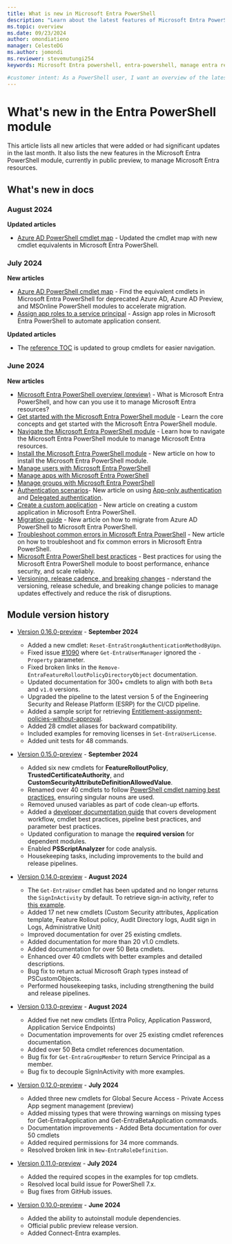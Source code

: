 ```yaml
---
title: What is new in Microsoft Entra PowerShell
description: "Learn about the latest features of Microsoft Entra PowerShell."
ms.topic: overview
ms.date: 09/23/2024
author: omondiatieno
manager: CelesteDG
ms.author: jomondi
ms.reviewer: stevemutungi254
keywords: Microsoft Entra powershell, entra-powershell, manage entra resources using powershell, entra powershell new features, what's new in entra powershell

#customer intent: As a PowerShell user, I want an overview of the latest features of Microsoft Entra PowerShell module.
---
```


# What's new in the Entra PowerShell module

This article lists all new articles that were added or had significant updates in the last month. It also lists the new features in the Microsoft Entra PowerShell module, currently in public preview, to manage Microsoft Entra resources.

## What's new in docs

### August 2024

**Updated articles**

- [Azure AD  PowerShell cmdlet map][cmdlet-map] - Updated the cmdlet map with new cmdlet equivalents in Microsoft Entra PowerShell.

### July 2024

**New articles**

- [Azure AD  PowerShell cmdlet map][cmdlet-map] -  Find the equivalent cmdlets in Microsoft Entra PowerShell for deprecated Azure AD, Azure AD Preview, and MSOnline PowerShell modules to accelerate migration.
- [Assign app roles to a service principal][assign-app-roles] - Assign app roles in Microsoft Entra PowerShell to automate application consent.

**Updated articles**

- The [reference TOC](/powershell/module/microsoft.graph.entra) is updated to group cmdlets for easier navigation.

### June 2024

**New articles**

- [Microsoft Entra PowerShell overview (preview)](overview.md) - What is Microsoft Entra PowerShell, and how can you use it to manage Microsoft Entra resources?
- [Get started with the Microsoft Entra PowerShell module](quickstart-entra-powershell.md) - Learn the core concepts and get started with the Microsoft Entra PowerShell module.
- [Navigate the Microsoft Entra PowerShell module](navigate-entra-powershell.md) - Learn how to navigate the Microsoft Entra PowerShell module to manage Microsoft Entra resources.
- [Install the Microsoft Entra PowerShell module](installation.md) - New article on how to install the Microsoft Entra PowerShell module.
- [Manage users with Microsoft Entra PowerShell](manage-user.md)
- [Manage apps with Microsoft Entra PowerShell](manage-apps.md)  
- [Manage groups with Microsoft Entra PowerShell](manage-groups.md)
- [Authentication scenarios](authentication-scenarios.md)- New article on using [App-only authentication](app-only-access-auth.md) and [Delegated authentication](delegated-access-auth.md).
- [Create a custom application](create-custom-application.md) - New article on creating a custom application in Microsoft Entra PowerShell.
- [Migration guide](migration-guide.md) - New article on how to migrate from Azure AD PowerShell to Microsoft Entra PowerShell.
- [Troubleshoot common errors in Microsoft Entra PowerShell](troubleshooting.md) - New article on how to troubleshoot and fix common errors in Microsoft Entra PowerShell.
- [Microsoft Entra PowerShell best practices](entra-powershell-best-practices.md) - Best practices for using the Microsoft Entra PowerShell module to boost performance, enhance security, and scale reliably.
- [Versioning, release cadence, and breaking changes](entraps-versioning-release-cadence.md) - nderstand the versioning, release schedule, and breaking change policies to manage updates effectively and reduce the risk of disruptions.

## Module version history

- [Version 0.16.0-preview][posh-0.16.0] - **September 2024**

  - Added a new cmdlet: `Reset-EntraStrongAuthenticationMethodByUpn`.
  - Fixed issue [#1090](https://github.com/microsoftgraph/entra-powershell/issues/1090) where `Get-EntraUserManager` ignored the `-Property` parameter.
  - Fixed broken links in the `Remove-EntraFeatureRolloutPolicyDirectoryObject` documentation.
  - Updated documentation for 300+ cmdlets to align with both `Beta` and `v1.0` versions.
  - Upgraded the pipeline to the latest version 5 of the Engineering Security and Release Platform (ESRP) for the CI/CD pipeline.
  - Added a sample script for retrieving [Entitlement-assignment-policies-without-approval](https://github.com/microsoftgraph/entra-powershell/blob/main/samples/identify-assignment-policies-without-approval.ps1).
  - Added 28 cmdlet aliases for backward compatibility.
  - Included examples for removing licenses in `Set-EntraUserLicense`.
  - Added unit tests for 48 commands.

- [Version 0.15.0-preview][posh-0.15.0] - **September 2024**

  - Added six new cmdlets for **FeatureRolloutPolicy**, **TrustedCertificateAuthority**, and **CustomSecurityAttributeDefinitionAllowedValue**.
  - Renamed over 40 cmdlets to follow [PowerShell cmdlet naming best practices](/powershell/scripting/developer/cmdlet/strongly-encouraged-development-guidelines#use-a-specific-noun-for-a-cmdlet-name-sd01), ensuring singular nouns are used.
  - Removed unused variables as part of code clean-up efforts.
  - Added a [developer documentation guide](https://github.com/microsoftgraph/entra-powershell/tree/main/development-docs) that covers development workflow, cmdlet best practices, pipeline best practices, and parameter best practices.
  - Updated configuration to manage the **required version** for dependent modules.
  - Enabled **PSScriptAnalyzer** for code analysis.
  - Housekeeping tasks, including improvements to the build and release pipelines.

- [Version 0.14.0-preview][posh-0.14.0] - **August 2024**

  - The `Get-EntraUser` cmdlet has been updated and no longer returns the `SignInActivity` by default. To retrieve sign-in activity, refer to [this example](/powershell/module/microsoft.graph.entra/get-entrauser#example-6-get-signinactivity-of-a-user).
  - Added 17 net new cmdlets (Custom Security attributes, Application template, Feature Rollout policy, Audit Directory logs, Audit sign in Logs, Administrative Unit)
  - Improved documentation for over 25 existing cmdlets.
  - Added documentation for more than 20 v1.0 cmdlets.
  - Added documentation for over 50 Beta cmdlets.
  - Enhanced over 40 cmdlets with better examples and detailed descriptions.
  - Bug fix to return actual Microsoft Graph types instead of PSCustomObjects.
  - Performed housekeeping tasks, including strengthening the build and release pipelines.

- [Version 0.13.0-preview][posh-0.13.0] - **August 2024**

  - Added five net new cmdlets (Entra Policy, Application Password, Application Service Endpoints)
  - Documentation improvements for over 25 existing cmdlet references documentation.
  - Added over 50 Beta cmdlet references documentation.
  - Bug fix for `Get-EntraGroupMember` to return Service Principal as a member.
  - Bug fix to decouple SignInActivity with more examples.

- [Version 0.12.0-preview][posh-0.12.0] - **July 2024**

  - Added three new cmdlets for Global Secure Access - Private Access App segment management (preview)
  - Added missing types that were throwing warnings on missing types for Get-EntraApplication and Get-EntraBetaApplication commands.
  - Documentation improvements - Added Beta documentation for over 50 cmdlets
  - Added required permissions for 34 more commands.
  - Resolved broken link in `New-EntraRoleDefinition`.

- [Version 0.11.0-preview][posh-0.11.0] - **July 2024**

  - Added the required scopes in the examples for top cmdlets.
  - Resolved local build issue for PowerShell 7.x.
  - Bug fixes from GitHub issues.

- [Version 0.10.0-preview][posh-0.10.0] - **June 2024**

  - Added the ability to autoinstall module dependencies.
  - Official public preview release version.
  - Added Connect-Entra examples.

[assign-app-roles]: create-assign-app-roles.md
[cmdlet-map]: azuread-powershell-to-entra-powershell-mapping.md
[posh-0.16.0]: https://www.powershellgallery.com/packages/Microsoft.Graph.Entra/0.16.0-preview
[posh-0.15.0]: https://www.powershellgallery.com/packages/Microsoft.Graph.Entra/0.15.0-preview
[posh-0.14.0]: https://www.powershellgallery.com/packages/Microsoft.Graph.Entra/0.14.0-preview
[posh-0.13.0]: https://www.powershellgallery.com/packages/Microsoft.Graph.Entra/0.13.0-preview
[posh-0.12.0]: https://www.powershellgallery.com/packages/Microsoft.Graph.Entra/0.12.0-preview
[posh-0.11.0]: https://www.powershellgallery.com/packages/Microsoft.Graph.Entra/0.11.0-preview
[posh-0.10.0]: https://www.powershellgallery.com/packages/Microsoft.Graph.Entra/0.10.0-preview

